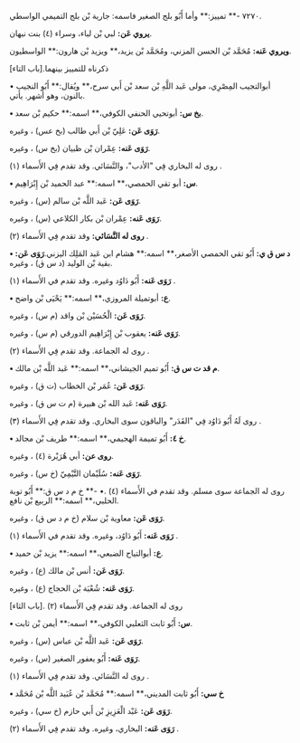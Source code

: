 ٧٢٧٠ -** تمييز:** وأما أَبُو بلج الصغير فاسمه: جارية بْن بلج التميمي الواسطي.

**يروي عَن:** لبي بْن لباء، وسراء (٤) بنت نبهان.

**ويروي عَنه:** مُحَمَّد بْن الحسن المزني، ومُحَمَّد بْن يزيد،** ويزيد بْن هارون:** الواسطيون.

ذكرناه للتمييز بينهما.[باب التاء]

• أبوالتجيب المِصْرِي، مولى عَبد اللَّهِ بْن سعد بْن أَبي سرح،** ويُقال:** أَبُو النجيب بالنون، وهو أشهر. يأتي.

**• بخ س:** أبوتحيي الحنفي الكوفي،** اسمه:** حكيم بْن سعد.

**رَوَى عَن:** عَلِيّ بْن أَبي طالب (بخ عس) ، وغيره.

**رَوَى عَنه:** عِمْران بْن ظبيان (بخ س) ، وغيره.

روى له البخاري فِي "الأدب"، والنَّسَائي. وقد تقدم فِي الأَسماء (١) .

**• س:** أبو تقي الحمصي،** اسمه:** عبد الحميد بْن إِبْرَاهِيم.

**رَوَى عَن:** عَبد اللَّه بْن سالم (س) ، وغيره.

**رَوَى عَنه:** عِمْران بْن بكار الكلاعي (س) ، وغيره.

**روى له النَّسَائي:** وقد تقدم فِي الأَسماء (٢) .

**• د س ق ي:** أَبُو تقي الحمصي الأصغر،** اسمه:** هشام ابن عَبد المَلِك اليزني.**رَوَى عَن:** بقية بْن الوليد (د س ق) ، وغيره.

**رَوَى عَنه:** أَبُو دَاوُد وغيره. وقد تقدم في الأَسماء (١) .

**• ع:** أبوتميلة المروزي،** اسمه:** يَحْيَى بْن واضح.

**رَوَى عَن:** الْحُسَيْن بْن واقد (م س) ، وغيره.

**رَوَى عَنه:** يعقوب بْن إِبْرَاهِيم الدورقي (م س) ، وغيره.

روى له الجماعة. وقد تقدم فِي الأَسماء (٢) .

**• م قد ت س ق:** أَبُو تميم الجيشاني،** اسمه:** عَبد اللَّه بْن مالك.

**رَوَى عَن:** عُمَر بْن الخطاب (ت ق) ، وغيره.

**رَوَى عَنه:** عَبد الله بْن هبيرة (م ت س ق) ، وغيره.

روى لَهُ أَبُو دَاوُد فِي "القَدَر" والباقون سوى البخاري. وقد تقدم فِي الأَسماء (٣) .

**• خ ٤:** أَبُو تميمة الهجيمي،** اسمه:** طريف بْن مجالد.

**روى عن:** أبي هُرَيْرة (٤) ، وغيره.

**رَوَى عَنه:** سُلَيْمان التَّيْمِيّ (خ س) ، وغيره.

روى له الجماعة سوى مسلم. وقد تقدم في الأَسماء (٤) .• -** خ م د س ق:** أَبُو توبة الحلبي،** اسمه:** الربيع بْن نافع.

**رَوَى عَن:** معاوية بْن سلام (خ م د س ق) ، وغيره.

**رَوَى عَنه:** أَبُو دَاوُد، وغيره. وقد تقدم في الأَسماء (١) .

**• ع:** أبوالتياح الضبعي،** اسمه:** يزيد بْن حميد.

**رَوَى عَن:** أنس بْن مالك (ع) ، وغيره.

**رَوَى عَنه:** شُعْبَة بْن الحجاج (ع) ، وغيره.

روى له الجماعة. وقد تقدم فِي الأَسماء (٢) .[باب الثاء]

**• س:** أَبُو ثابت الثعلبي الكوفي،** اسمه:** أيمن بْن ثابت.

**رَوَى عَن:** عَبد اللَّه بْن عباس (س) ، وغيره.

**رَوَى عَنه:** أَبُو يعفور الصغير (س) ، وغيره.

روى له النَّسَائي. وقد تقدم فِي الأَسماء (١) .

**• خ سي:** أَبُو ثابت المديني،** اسمه:** مُحَمَّد بْن عُبَيد اللَّه بْن مُحَمَّد

**رَوَى عَن:** عَبْد الْعَزِيزِ بْن أَبي حازم (خ سي) ، وغيره.

**رَوَى عَنه:** البخاري، وغيره. وقد تقدم فِي الأَسماء (٢) .